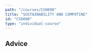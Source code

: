 ```yaml
---
path: "/courses/CS0090"
title: "SUSTAINABILITY AND COMPUTING"
id: "CS0090"
type: "individual-course"
---
```


## Advice

